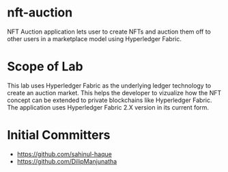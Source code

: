 # nft-auction
NFT Auction application lets user to create NFTs and auction them off to other users in a marketplace model using Hyperledger Fabric.

# Scope of Lab
This lab uses Hyperledger Fabric as the underlying ledger technology to create an auction market. This helps the developer to vizualize how the NFT concept can be extended to private blockchains like Hyperledger Fabric. The application uses Hyperledger Fabric 2.X version in its current form.

# Initial Committers
- https://github.com/sahinul-haque
- https://github.com/DilipManjunatha
